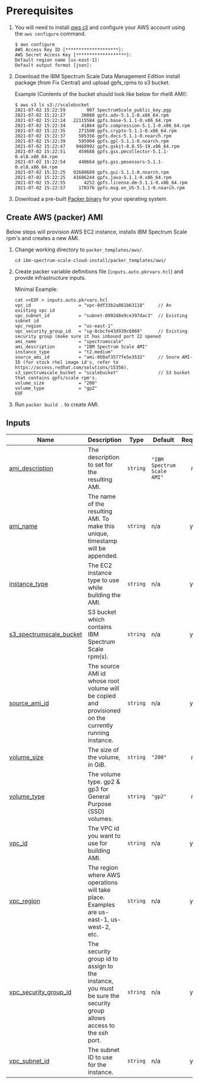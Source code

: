 # Prerequisites

1. You will need to install [*aws cli*](https://docs.aws.amazon.com/cli/latest/userguide/install-cliv2-linux.html) and configure your AWS account using the `aws configure` command.

    ```cli
    $ aws configure
    AWS Access Key ID [********************]:
    AWS Secret Access Key [*******************]:
    Default region name [us-east-1]:
    Default output format [json]:
    ```

2. Download the IBM Spectrum Scale Data Management Edition install package (from Fix Central) and upload gpfs_rpms to s3 bucket.

    Example (Contents of the bucket should look like below for rhel8 AMI):

    ```cli
    $ aws s3 ls s3://scalebucket
    2021-07-02 15:22:59        907 SpectrumScale_public_key.pgp
    2021-07-02 15:22:27      38080 gpfs.adv-5.1.1-0.x86_64.rpm
    2021-07-02 15:22:24   22115584 gpfs.base-5.1.1-0.x86_64.rpm
    2021-07-02 15:22:34      41864 gpfs.compression-5.1.1-0.x86_64.rpm
    2021-07-02 15:22:35     271500 gpfs.crypto-5.1.1-0.x86_64.rpm
    2021-07-02 15:22:37     505356 gpfs.docs-5.1.1-0.noarch.rpm
    2021-07-02 15:22:39     595904 gpfs.gpl-5.1.1-0.noarch.rpm
    2021-07-02 15:22:47    9468992 gpfs.gskit-8.0.55-19.x86_64.rpm
    2021-07-02 15:22:51     458688 gpfs.gss.pmcollector-5.1.1-0.el8.x86_64.rpm
    2021-07-02 15:22:54     440664 gpfs.gss.pmsensors-5.1.1-0.el8.x86_64.rpm
    2021-07-02 15:22:25   92688689 gpfs.gui-5.1.1-0.noarch.rpm
    2021-07-02 15:22:25   41686244 gpfs.java-5.1.1-0.x86_64.rpm
    2021-07-02 15:22:55       4252 gpfs.license.dm-5.1.1-0.x86_64.rpm
    2021-07-02 15:22:57     178376 gpfs.msg.en_US-5.1.1-0.noarch.rpm
    ```

3. Download a pre-built [Packer binary](https://www.packer.io/downloads) for your operating system.

## Create AWS (packer) AMI

Below steps will provision AWS EC2 instance, installs IBM Spectrum Scale rpm's and creates a new AMI.

1. Change working directory to `packer_templates/aws/`.

    ```cli
    cd ibm-spectrum-scale-cloud-install/packer_templates/aws/
    ```

2. Create packer variable definitions file (`inputs.auto.pkrvars.hcl`) and provide infrastructure inputs.

    Minimal Example:

    ```cli
    cat <<EOF > inputs.auto.pkrvars.hcl
    vpc_id                  = "vpc-0df33b2a861b63118"     // An existing vpc id
    vpc_subnet_id           = "subnet-0992d8e9ce397dac3"  // Existing subnet id
    vpc_region              = "us-east-1"
    vpc_security_group_id   = "sg-0cbcfe43d939c6069"      // Existing security group (make sure it has inbound port 22 opened
    ami_name                = "spectrumscale"
    ami_description         = "IBM Spectrum Scale AMI"
    instance_type           = "t2.medium"
    source_ami_id           = "ami-0b0af3577fe5e3532"     // Soure AMI-ID (for stock rhel image id's, refer to https://access.redhat.com/solutions/15356).
    s3_spectrumscale_bucket = "scalebucket"               // S3 bucket that contains gpfs/scale rpm's.
    volume_size             = "200"
    volume_type             = "gp2"
    EOF
    ```

3. Run `packer build .` to create AMI.

<!-- BEGIN_TF_DOCS -->
## Inputs

| Name | Description | Type | Default | Required |
|------|-------------|------|---------|:--------:|
| <a name="input_ami_description"></a> [ami\_description](#input\_ami\_description) | The description to set for the resulting AMI. | `string` | `"IBM Spectrum Scale AMI"` | no |
| <a name="input_ami_name"></a> [ami\_name](#input\_ami\_name) | The name of the resulting AMI. To make this unique, timestamp will be appended. | `string` | n/a | yes |
| <a name="input_instance_type"></a> [instance\_type](#input\_instance\_type) | The EC2 instance type to use while building the AMI. | `string` | n/a | yes |
| <a name="input_s3_spectrumscale_bucket"></a> [s3\_spectrumscale\_bucket](#input\_s3\_spectrumscale\_bucket) | S3 bucket which contains IBM Spectrum Scale rpm(s). | `string` | n/a | yes |
| <a name="input_source_ami_id"></a> [source\_ami\_id](#input\_source\_ami\_id) | The source AMI id whose root volume will be copied and provisioned on the currently running instance. | `string` | n/a | yes |
| <a name="input_volume_size"></a> [volume\_size](#input\_volume\_size) | The size of the volume, in GiB. | `string` | `"200"` | no |
| <a name="input_volume_type"></a> [volume\_type](#input\_volume\_type) | The volume type. gp2 & gp3 for General Purpose (SSD) volumes. | `string` | `"gp2"` | no |
| <a name="input_vpc_id"></a> [vpc\_id](#input\_vpc\_id) | The VPC id you want to use for building AMI. | `string` | n/a | yes |
| <a name="input_vpc_region"></a> [vpc\_region](#input\_vpc\_region) | The region where AWS operations will take place. Examples are us-east-1, us-west-2, etc. | `string` | n/a | yes |
| <a name="input_vpc_security_group_id"></a> [vpc\_security\_group\_id](#input\_vpc\_security\_group\_id) | The security group id to assign to the instance, you must be sure the security group allows access to the ssh port. | `string` | n/a | yes |
| <a name="input_vpc_subnet_id"></a> [vpc\_subnet\_id](#input\_vpc\_subnet\_id) | The subnet ID to use for the instance. | `string` | n/a | yes |

<!-- END_TF_DOCS -->
